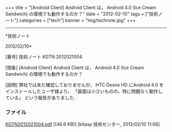 ﻿+++
title = "[Android Client] Android Client は， Android 4.0 (Ice Cream Sandwich) の環境でも動作するのか？"
date = "2012-02-10"
tags = ["技術ノート"]
categories = ["tech"]
banner = "img/technote.jpg"
+++

-----------------------------------------------------------------------------------------------------------------------------

*技術ノート

2012/02/10*


[番号]
技術ノート KGTN 2012021004

[現象]
[Android Client] Android Client は， Android 4.0 (Ice Cream Sandwich)
の環境でも動作するのか？

[説明]
弊社では未だ確認しておりませんが， HTC Desire HD にAndroid 4.0
をインストールしたユーザ様より，
「画面は小さいものの，特に問題なく動作している」
という報告がありました．


### ファイル

 
 


[KGTN2012021004.pdf](http://techreport.kitasp.net/attachments/download/840/KGTN2012021004.pdf)
 [(46.6 KB)] [kitasp 技術センター, 2012/02/10
11:08]


 


 

